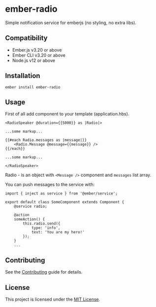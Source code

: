 ember-radio
==============================================================================

Simple notification service for emberjs (no styling, no extra libs).


Compatibility
------------------------------------------------------------------------------

* Ember.js v3.20 or above
* Ember CLI v3.20 or above
* Node.js v12 or above


Installation
------------------------------------------------------------------------------

```
ember install ember-radio
```


Usage
------------------------------------------------------------------------------

First of all add component to your template (application.hbs).

```
<RadioSpeaker @duration={{5000}} as |Radio|>

...some markup...

{{#each Radio.messages as |message|}}
    <Radio.Message @message={{message}} />
{{/each}}

...some markup...

</RadioSpeaker>
```

Radio - is an object with `<Message />` component and `messages` list array.

You can push messages to the service with:

```
import { inject as service } from '@ember/service';

export default class SomeComponent extends Component {
    @service radio;

    @action
    someAction() {
        this.radio.send({
            type: 'info',
            text: 'You are my hero!'
        });
    }
    ...

```

Contributing
------------------------------------------------------------------------------

See the [Contributing](CONTRIBUTING.md) guide for details.


License
------------------------------------------------------------------------------

This project is licensed under the [MIT License](LICENSE.md).
